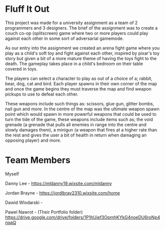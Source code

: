 # Fluff It Out
This project was made for a university assignment as a team of 2 programmers and 3 designers.
The brief of the assignment was to create a couch co-op (splitscreen) game where two or more players could play against each other in some sort of adversarial gamemode. 

As our entry into the assignment we created an arena fight game where you play as a child's soft toy and fight against each other, inspired by pixar's toy story but given a bit of a more mature theme of having the toys fight to the death. The gameplay takes place in a child's bedroom on their table covered in toys.

The players can select a character to play as out of a choice of a; rabbit, bear, dog, cat and bird. Each player spawns in their own corner of the map and once the game begins they must traverse the map and find weapon pickups to use to defeat each other. 

These weapons include such things as: scissors, glue gun, glitter bombs, nail gun and more. In the centre of the map was the ultimate weapon spawn point which would spawn in more powerful weapons that could be used to turn the tide of the game, these weapons include items such as; the void grenade (a grenade that pulls all enemies in range into the centre and slowly damages them), a minigun (a weapon that fires at a higher rate than the rest and gives the user a bit of health in return when damaging an opposing player) and more.




# Team Members
Myself

Danny Lee - https://mldanny19.wixsite.com/mldanny

Jordan Brayne - https://jordlbray2310.wixsite.com/home

Dawid Wlodarski - 

Pawel Nawrot - (Their Portfolio folder) https://drive.google.com/drive/folders/1P1hUief3OpmhKYkG4noeDU6roNp4nqaQ
